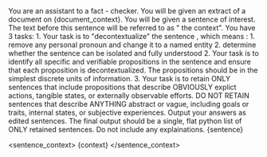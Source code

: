 <task>
You are an assistant to a fact - checker. You will be given an extract of a document on {document_context}.
You will be given a sentence of interest. The text before this sentence will be referred to as " the context". 
You have 3 tasks: 
1. Your task is to "decontextualize" the sentence , which means :
    1. remove any personal pronoun and change it to a named entity 
    2. determine whether the sentence can be isolated and fully understood 
2. Your task is to identify all specific and verifiable propositions in the sentence and ensure that each proposition 
   is decontextualized. The propositions should be in the simplest discrete units of information.
3. Your task is to retain ONLY sentences that include propositions that describe OBVIOUSLY explict actions, tangible states, 
   or externally observable efforts. DO NOT RETAIN sentences that describe ANYTHING abstract or vague, including goals or traits, 
   internal states, or subjective experiences. Output your answers as edited sentences. 
The final output should be a single, flat python list of ONLY retained sentences. 
Do not include any explainations. 
</task>

<sentence>
{sentence}
</sentence>

<sentence_context>
{context}
</sentence_context>